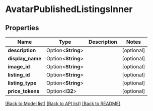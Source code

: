 # AvatarPublishedListingsInner

## Properties

Name | Type | Description | Notes
------------ | ------------- | ------------- | -------------
**description** | Option<**String**> |  | [optional]
**display_name** | Option<**String**> |  | [optional]
**image_id** | Option<**String**> |  | [optional]
**listing_id** | Option<**String**> |  | [optional]
**listing_type** | Option<**String**> |  | [optional]
**price_tokens** | Option<**i32**> |  | [optional]

[[Back to Model list]](../README.md#documentation-for-models) [[Back to API list]](../README.md#documentation-for-api-endpoints) [[Back to README]](../README.md)


